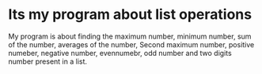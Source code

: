 # Its my program about list operations
My program is about finding the maximum number, minimum number, sum of the number, averages of the number, Second maximum number, positive numeber, negative number, evennumebr, odd number and two digits number present in a list.